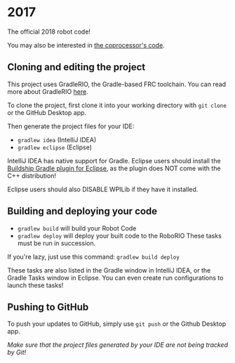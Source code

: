 # 2017
The official 2018 robot code!

You may also be interested in [the coprocessor's code](https://github.com/Team980/2018-Coprocessor/).

## Cloning and editing the project

This project uses GradleRIO, the Gradle-based FRC toolchain. You can read more about GradleRIO [here](https://github.com/Open-RIO/GradleRIO).

To clone the project, first clone it into your working directory with ```git clone``` or the GitHub Desktop app.

Then generate the project files for your IDE:
- ```gradlew idea``` (IntelliJ IDEA)
- ```gradlew eclipse``` (Eclipse)

IntelliJ IDEA has native support for Gradle. Eclipse users should install the [Buildship Gradle plugin for Eclipse](http://projects.eclipse.org/projects/tools.buildship), as the plugin does NOT come with the C++ distribution!

Eclipse users should also DISABLE WPILib if they have it installed.

## Building and deploying your code
- ```gradlew build``` will build your Robot Code
- ```gradlew deploy``` will deploy your built code to the RoboRIO
These tasks must be run in succession.

If you're lazy, just use this command: ```gradlew build deploy```

These tasks are also listed in the Gradle window in IntelliJ IDEA, or the Gradle Tasks window in Eclipse.
You can even create run configurations to launch these tasks!

## Pushing to GitHub

To push your updates to GitHub, simply use ```git push``` or the Github Desktop app.

*Make sure that the project files generated by your IDE are not being tracked by Git!*
